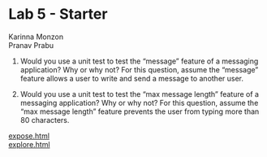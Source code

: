 # Lab 5 - Starter
Karinna Monzon \
Pranav Prabu

1. Would you use a unit test to test the “message” feature of a messaging application? Why or why not? For this question, assume the “message” feature allows a user to write and send a message to another user.

2. Would you use a unit test to test the “max message length” feature of a messaging application? Why or why not? For this question, assume the “max message length” feature prevents the user from typing more than 80 characters.

[expose.html](https://karinnamonzon.github.io/Lab5_Starter/expose.html) \
[explore.html](https://karinnamonzon.github.io/Lab5_Starter/explore.html)
